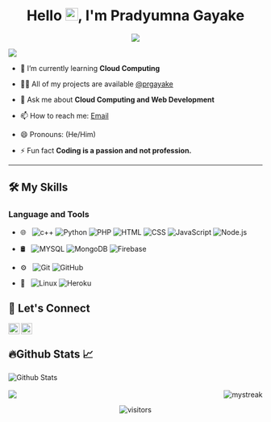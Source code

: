 <h1 align="center">Hello <img src="https://github.com/souvikguria98/souvikguria98/blob/master/Hi.gif" width="25">, I'm Pradyumna Gayake </h1>
    <div align ="center"><a  href="https://github.com/prgayake"><img src="https://readme-typing-svg.herokuapp.com?lines=Computer+Science+Student;Full+Stack+Web+Developer;Problem+Solving;Cloud+Computing&center=true&width=500&height=50"></a></div>
    
<a href=""><img src="https://user-images.githubusercontent.com/73097560/115834477-dbab4500-a447-11eb-908a-139a6edaec5c.gif"></a>
<!--<h3 font-size="20" align="center">A passionate Geek from India 🇮🇳</h3>-->

- 🌱 I’m currently learning **Cloud Computing** 

- 👨‍💻 All of my projects are available [@prgayake](https://github.com/prgayake)

- 💬 Ask me about **Cloud Computing and Web Development**

- 📫 How to reach me: [Email](prgayake100@gmail.com)

- 😄 Pronouns: (He/Him)

- ⚡ Fun fact **Coding is a passion and not profession.**
---

## 🛠️ My Skills
<h3>Language and Tools </h3>

- 🌐 &nbsp;
  ![c++](https://img.shields.io/badge/-C++-333333?style=flat&logo=Cplusplus)
  ![Python](https://img.shields.io/badge/-Python-333333?style=flat&logo=Python)
  ![PHP](https://img.shields.io/badge/-PHP-333333?style=flat&logo=PHP)
  ![HTML](https://img.shields.io/badge/-HTML-333333?style=flat&logo=HTML5)
  ![CSS](https://img.shields.io/badge/-CSS-333333?style=flat&logo=CSS3&logoColor=1572B6)
  ![JavaScript](https://img.shields.io/badge/-JavaScript-333333?style=flat&logo=javascript)
  ![Node.js](https://img.shields.io/badge/-Node.js-333333?style=flat&logo=node.js)
<!--   ![Bootstrap](https://img.shields.io/badge/-Bootstrap-333333?style=flat&logo=bootstrap&logoColor=563D7C) -->
- 🛢 &nbsp;
  ![MYSQL](https://img.shields.io/badge/-MYSQL-333333?style=flat&logo=MYSQL)
  ![MongoDB](https://img.shields.io/badge/-MongoDB-333333?style=flat&logo=mongodb)
  ![Firebase](https://img.shields.io/badge/-Firebase-333333?style=flat&logo=Firebase)
  
- ⚙️ &nbsp;
  ![Git](https://img.shields.io/badge/-Git-333333?style=flat&logo=git)
  ![GitHub](https://img.shields.io/badge/-GitHub-333333?style=flat&logo=github)
- 🔧 &nbsp;
  ![Linux](https://img.shields.io/badge/-Linux-333333?style=flat&logo=Linux)
  ![Heroku](https://img.shields.io/badge/-Heroku-333333?style=flat&logo=Heroku)
  
<!--   ![Azure](https://img.shields.io/badge/-Azure-333333?style=flat&logo=Azure) -->
<!--   ![AWS](https://img.shields.io/badge/-AWS-333333?style=flat&logo=AWS) -->

## 🤝 Let's Connect 
<!-- <a href="https://discord.gg/XTW52Kt">
  <img align="left" alt="Abhishek's Discord" width="22px" src="https://raw.githubusercontent.com/peterthehan/peterthehan/master/assets/discord.svg" />
</a> -->
<a href="https://mobile.twitter.com/pradyumna__g">
  <img align="left" alt="Pradyumna's| Twitter" width="22px" src="https://raw.githubusercontent.com/peterthehan/peterthehan/master/assets/twitter.svg" />
</a>
<a href="https://www.linkedin.com/in/prgayake/">
  <img align="left" alt="Pradyumna's LinkedIN" width="22px" src="https://raw.githubusercontent.com/peterthehan/peterthehan/master/assets/linkedin.svg" />
</a>
<br>

## 🔥Github Stats 📈
<div>
<img align="center" src="https://github-readme-stats.vercel.app/api?username=prgayake&include_all_commits=true&count_private=true&show_icons=true&line_height=20&title_color=7A7ADB&icon_color=2234AE&text_color=D3D3D3&bg_color=0,000000,130F40" alt=" Github Stats">
 <br>
 <br>
<img align="right" src="https://github-readme-streak-stats.herokuapp.com/?user=prgayake&theme=tokyonight" alt="mystreak"/></div>
<a href=""><img src="https://user-images.githubusercontent.com/73097560/115834477-dbab4500-a447-11eb-908a-139a6edaec5c.gif"></a>
 
 <p align ="center">
 <img align="center" alt="visitors" src="https://gpvc.arturio.dev/prgayake"/>
</p>

